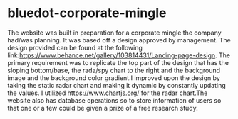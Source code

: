 # bluedot-corporate-mingle
The website was built in preparation for a corporate mingle the company had/was planning. It was based off a design approved by management.
The design provided can be found at the following link:https://www.behance.net/gallery/103814431/Landing-page-design.
The primary requirement was to replicate the top part of the design that has the sloping bottom/base, the rada/spy chart to the right
and the background image and the background color gradient.I improved upon the design  by taking the static radar chart and making it dynamic 
by constantly updating the values. I utilized https://www.chartjs.org/ for the radar chart.The website also has database operations so to store information of users so that one or a few could be given a prize of a free research study.

